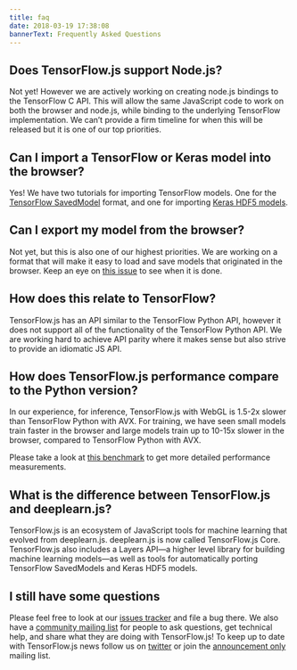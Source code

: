 ```yaml
---
title: faq
date: 2018-03-19 17:38:08
bannerText: Frequently Asked Questions
---
```


## Does TensorFlow.js support Node.js?

Not yet! However we are actively working on creating node.js bindings to the TensorFlow C API. This will allow the same JavaScript code to work on both the browser and node.js, while binding to the underlying TensorFlow implementation. We can’t provide a firm timeline for when this will be released but it is one of our top priorities.

## Can I import a TensorFlow or Keras model into the browser?

Yes! We have two tutorials for importing TensorFlow models.  One for the [TensorFlow SavedModel](https://github.com/tensorflow/tfjs-converter) format, and one for importing [Keras HDF5 models](../tutorials/import-keras.html).

## Can I export my model from the browser?

Not yet, but this is also one of our highest priorities. We are working on a format that will make it easy to load and save models that originated in the browser. Keep an eye on [this issue](https://github.com/tensorflow/tfjs/issues/13) to see when it is done.

## How does this relate to TensorFlow?

TensorFlow.js has an API similar to the TensorFlow Python API, however it does not support all of the functionality of the TensorFlow Python API. We are working hard to achieve API parity where it makes sense but also strive to provide an idiomatic JS API.

## How does TensorFlow.js performance compare to the Python version?

In our experience, for inference, TensorFlow.js with WebGL is 1.5-2x slower than TensorFlow Python with AVX. For training, we have seen small models train faster in the browser and large models train up to 10-15x slower in the browser, compared to TensorFlow Python with AVX.

Please take a look at [this benchmark](https://github.com/tensorflow/tfjs-layers/blob/master/integration_tests/benchmarks/index.html) to get more detailed performance measurements.

## What is the difference between TensorFlow.js and deeplearn.js?

TensorFlow.js is an ecosystem of JavaScript tools for machine learning that evolved from deeplearn.js. deeplearn.js is now called TensorFlow.js Core. TensorFlow.js also includes a Layers API&mdash;a higher level library for building machine learning models&mdash;as well as tools for automatically porting TensorFlow SavedModels and Keras HDF5 models.

## I still have some questions

Please feel free to look at our [issues tracker](https://github.com/tensorflow/tfjs/issues) and file a bug there. We also have a <a href="https://groups.google.com/a/tensorflow.org/forum/#!forum/tfjs">community mailing list</a> for people to ask questions, get technical help, and share what they are doing with TensorFlow.js! To keep up to date with TensorFlow.js news follow us on <a href="https://twitter.com/tensorflow" target="_blank">twitter</a> or join the <a href="https://groups.google.com/a/tensorflow.org/forum/#!forum/tfjs-announce">announcement only</a> mailing list.

